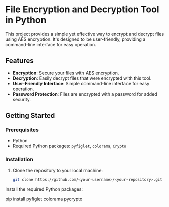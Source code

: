 # File Encryption and Decryption Tool in Python

This project provides a simple yet effective way to encrypt and decrypt files using AES encryption. It's designed to be user-friendly, providing a command-line interface for easy operation.

## Features

- **Encryption**: Secure your files with AES encryption.
- **Decryption**: Easily decrypt files that were encrypted with this tool.
- **User-Friendly Interface**: Simple command-line interface for easy operation.
- **Password Protection**: Files are encrypted with a password for added security.

## Getting Started

### Prerequisites

- Python 
- Required Python packages: `pyfiglet`, `colorama`, `Crypto`

### Installation

1. Clone the repository to your local machine:
   ```bash
   git clone https://github.com/<your-username>/<your-repository>.git

Install the required Python packages:

pip install pyfiglet colorama pycrypto
